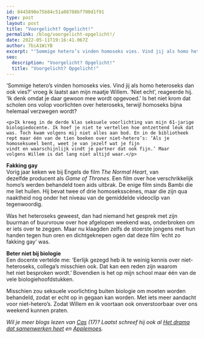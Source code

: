 ```yaml
---
id: 8445890e75b84c51a08788bf700d1f91
type: post
layout: post
title: "Voorgelicht? Opgelicht!"
permalink: /blog/voorgelicht-opgelicht!/
date: 2022-05-11T19:16:41.067Z
author: 7biA1WiYB
excerpt: "‘Sommige hetero’s vinden homoseks vies. Vind jij als homo heteroseks dan ook vies?’ vroeg ik laatst aan mijn maatje Willem. ‘Niet echt’, reageerde hij. ‘Ik denk omdat je daar gewoon mee wordt opgevoed.’ Is het niet krom dat scholen ons volop voorlichten over heteroseks, terwijl homoseks bijna helemaal verzwegen wordt?  "
seo:
  description: "Voorgelicht? Opgelicht!"
  title: "Voorgelicht? Opgelicht!"
---
```

‘Sommige hetero’s vinden homoseks vies. Vind jij als homo heteroseks dan ook vies?’ vroeg ik laatst aan mijn maatje Willem. ‘Niet echt’, reageerde hij. ‘Ik denk omdat je daar gewoon mee wordt opgevoed.’ Is het niet krom dat scholen ons volop voorlichten over heteroseks, terwijl homoseks bijna helemaal verzwegen wordt?  

    <p>Ik kreeg in de derde klas seksuele voorlichting van mijn 61-jarige biologiedocente. Ik hoef je niet te vertellen hoe ontzettend léuk dat was. Toch kwam volgens mij niet alles aan bod. En in de bibliotheek rept maar één van de tien boeken over niet-hetero’s: ‘Als je homoseksueel bent, weet je van jezelf wat je fijn vindt en waarschijnlijk vindt je partner dat ook fijn.’ Maar volgens Willem is dat lang niet altijd waar.</p>
<p><strong>Fakking gay</strong><br>Vorig jaar keken we bij Engels de film <em>The Normal Heart</em>, van dezelfde producent als <em>Game of Thrones</em>. Een film over hoe verschrikkelijk homo’s werden behandeld toen aids uitbrak. De enige film sinds Bambi die me liet huilen. Hij bevat twee of drie homoseksscènes, maar die zijn qua naaktheid nog onder het niveau van de gemiddelde videoclip van tegenwoordig.</p>
<p>Was het heteroseks geweest, dan had niemand het gesprek met zijn buurman of buurvrouw over hoe afgelopen weekend was, onderbroken om er iets over te zeggen. Maar nu klaagden zelfs de stoerste jongens met hun handen tegen hun oren en dichtgeknepen ogen dat deze film ‘echt zo fakking gay’ was. </p>
<p><strong>Beter niet bij biologie</strong><br>Een docente vertelde me: ‘Eerlijk gezegd heb ik te weinig kennis over niet-heteroseks, collega’s misschien ook. Dat kan een reden zijn waarom het niet besproken wordt.’ Bovendien is het op mijn school maar één van de vele biologiehoofdstukken. </p>
<p>Misschien zou seksuele voorlichting buiten biologie om moeten worden behandeld, zodat er echt op in gegaan kan worden. Met iets meer aandacht voor niet-hetero’s. Zodat Willem en ik voortaan ook onverstoorbaar over ons weekend kunnen praten.</p>
<p><em>Wil je meer blogs lezen van <a href="https://7dagen.netlify.app/users/cas-visser">Cas</a> (17)? Laatst schreef hij ook al <a href="https://7dagen.netlify.app/blog/het-drama-dat-samenwerken-heet">Het drama dat samenwerken heet</a> en <a href="https://7dagen.netlify.app/blog/applemoes">Applemoes</a>.</em></p>  
